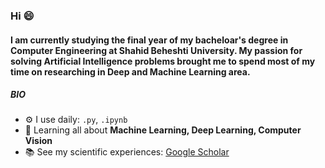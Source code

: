 
### Hi 😄

#### I am currently studying the final year of my bacheloar's degree in Computer Engineering at Shahid Beheshti University. My passion for solving Artificial Intelligence problems brought me to spend most of my time on researching in Deep and Machine Learning area. 

##### BIO

- ⚙️ I use daily: `.py`, `.ipynb`
- 🌱 Learning all about **Machine Learning, Deep Learning, Computer Vision**
- 📚 See my scientific experiences: [Google Scholar](https://scholar.google.com/citations?user=LRpJtSQAAAAJ&hl=en)

